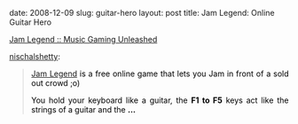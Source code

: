 date: 2008-12-09
slug: guitar-hero
layout: post
title: Jam Legend: Online Guitar Hero


<a href="http://jamlegend.com/">Jam Legend :: Music Gaming Unleashed</a><br/><p><a href="http://nischalshetty.tumblr.com/post/63903296/jam-legend-jam-online-for-free" target="_blank">nischalshetty</a>:</p>



<blockquote><p style="text-align: justify;"><span style="color: #000000;"><a title="free online game - music" href="http://jamlegend.com/" onclick="javascript:pageTracker._trackPageview('/outbound/article/jamlegend.com');" target="_blank">Jam Legend</a> is a free online game that lets you Jam in front of a sold out crowd ;o)</span></p>

<p style="text-align: justify;"><span style="color: #000000;">You hold your keyboard like a guitar, the <strong>F1 to F5</strong> keys act like the strings of a guitar and the <strong>…</strong></span></p></blockquote>

